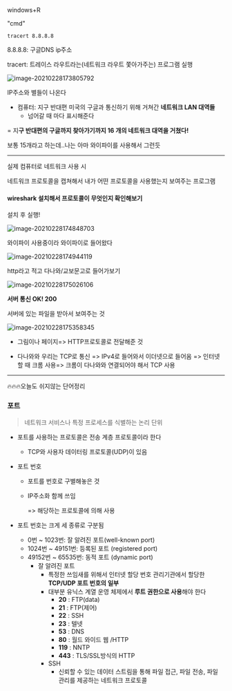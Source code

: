 windows+R

"cmd"

```
tracert 8.8.8.8
```

8.8.8.8: 구글DNS ip주소

tracert: 트레이스 라우트라는(네트워크 라우트 쫓아가주는) 프로그램 실행



![image-20210228173805792](C:\Users\MIN\AppData\Roaming\Typora\typora-user-images\image-20210228173805792.png)



IP주소와 별들이 나온다 

- 컴퓨터: 지구 반대편 미국의 구글과 통신하기 위해 거쳐간 **네트워크 LAN 대역들**
  - 넘어갈 때 마다 표시해준다

= 지**구 반대편의 구글까지 찾아가기까지 16 개의 네트워크 대역을 거쳤다!**

보통 15개라고 하는데..나는 아마 와이파이를 사용해서 그런듯

--------------------

실제 컴퓨터로 네트워크 사용 시 

네트워크 프로토콜을 캡쳐해서 내가 어떤 프로토콜을 사용했는지 보여주는 프로그램

#### wireshark 설치해서 프로토콜이 무엇인지 확인해보기

설치 후 실행!

![image-20210228174848703](C:\Users\MIN\AppData\Roaming\Typora\typora-user-images\image-20210228174848703.png)

와이파이 사용중이라 와이파이로 들어왔다

![image-20210228174944119](C:\Users\MIN\AppData\Roaming\Typora\typora-user-images\image-20210228174944119.png)

http라고 적고 다나와/교보문고로 들어가보기

![image-20210228175026106](C:\Users\MIN\AppData\Roaming\Typora\typora-user-images\image-20210228175026106.png)

**서버 통신 OK! 200**

서버에 있는 파일을 받아서 보여주는 것

![image-20210228175358345](C:\Users\MIN\AppData\Roaming\Typora\typora-user-images\image-20210228175358345.png)

- 그림이나 페이지=> HTTP프로토콜로 전달해준 것

- 다나와와 우리는 TCP로 통신 => IPv4로 들어와서 이더넷으로 들어옴 => 인터넷 할 때 크롬 사용=> 크롬이 다나와와 연결되어야 해서 TCP 사용



----------

🔥🔥🔥오늘도 쉬지않는 단어정리

### 포트

> 네트워크 서비스나 특정 프로세스를 식별하는 논리 단위

- 포트를 사용하는 프로토콜은 전송 계층 프로토콜이라 한다

  - TCP와 사용자 데이터링 프로토콜(UDP)이 있음

- 포트 번호

  - 포트를 번호로 구별해놓은 것

  - IP주소화 함께 쓰임

    => 해당하는 프로토콜에 의해 사용

- 포트 번호는 크게 세 종류로 구분됨
  - 0번 ~ 1023번: 잘 알려진 포트(well-known port)
  - 1024번 ~ 49151번: 등록된 포트 (registered port)
  - 49152번 ~ 65535번: 동적 포트 (dynamic port)
    - 잘 알려진 포트
      - 특정한 쓰임새를 위해서 인터넷 할당 번호 관리기관에서 할당한 **TCP/UDP 포트 번호의 일부**
      - 대부분 유닉스 계열 운영 체제에서 **루트 권한으로 사용**해야 한다
        - **20** : FTP(data)
        - **21** : FTP(제어)
        - **22** : SSH
        - **23** : 텔넷
        - **53** : DNS
        - **80** : 월드 와이드 웹 /HTTP
        - **119** : NNTP
        - **443** : TLS/SSL방식의 HTTP
      - SSH
        - 신뢰할 수 있는 데이터 스트림을 통해 파일 접근, 파일 전송, 파일 관리를 제공하는 네트워크 프로토콜
        
          

